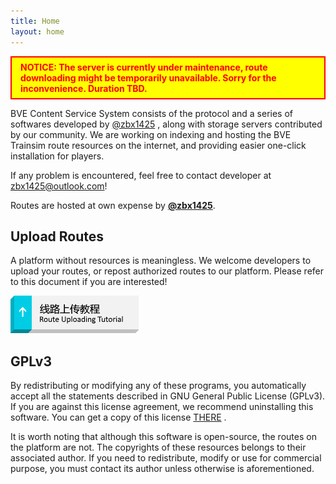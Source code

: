 ```yaml
---
title: Home
layout: home
---
```


<div style="background:yellow; color:red; font-weight:bold; padding: 0.5em 1em; border: 2px solid red">NOTICE: The server is currently under maintenance, route downloading might be temporarily unavailable. Sorry for the inconvenience. Duration TBD.</div>

BVE Content Service System consists of the protocol and a series of softwares developed by [@zbx1425](https://github.com/zbx1425) , along with storage servers contributed by our community. We are working on indexing and hosting the BVE Trainsim route resources on the internet, and providing easier one-click installation for players.

If any problem is encountered, feel free to contact developer at [zbx1425@outlook.com](mailto:zbx1425@outlook.com)!


Routes are hosted at own expense by **[@zbx1425](https://www.zbx1425.tk)**.



## Upload Routes

A platform without resources is meaningless. We welcome developers to upload your routes, or repost authorized routes to our platform. Please refer to this document if you are interested!

[![Route uploading tutorial](/assets/images/btn_tutorial_upload.png)](prepare.html)



## GPLv3

By redistributing or modifying any of these programs, you automatically accept all the statements described in GNU General Public License (GPLv3). If you are against this license agreement, we recommend uninstalling this software. You can get a copy of this license [THERE](gplv3.html) .

It is worth noting that although this software is open-source, the routes on the platform are not. The copyrights of these resources belongs to their associated author. If you need to redistribute, modify or use for commercial purpose, you must contact its author unless otherwise is aforementioned.

